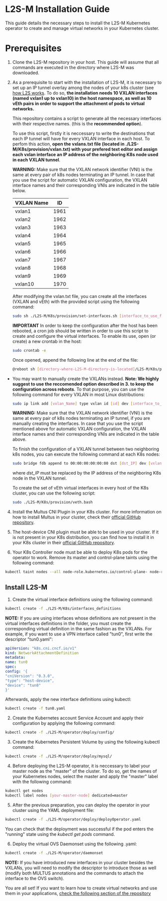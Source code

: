 # L2S-M Installation Guide
This guide details the necessary steps to install the L2S-M Kubernetes operator to create and manage virtual networks in your Kubernetes cluster.


# Prerequisites

1. Clone the L2S-M repository in your host. This guide will assume that all commands are executed in the directory where L2S-M was downloaded.

2. As a prerequisite to start with the installation of L2S-M, it is necessary to set up an IP tunnel overlay among the nodes of your k8s cluster (see  [how L2S works](https://github.com/Networks-it-uc3m/L2S-M/tree/main/K8s). To do so, **the installation needs 10 VXLAN interfaces (named vxlan1 up to vxlan10) in the host namespace, as well as 10 vEth pairs in order to support the attachment of pods to virtual networks.**

    This repository contains a script to generate all the necessary interfaces with their respective names. (this is the **recommended option**).

    To use this script, firstly it is neccessary to write the destinations that each IP tunnel will have for every VXLAN interface in each host. To perfom this action, **open the vxlans.txt file (located in ./L2S-M/K8s/provision/vxlan.txt) with your prefered text editor and assign each vxlan interface an IP address of the neighboring K8s node used in each VXLAN tunnel**.

    **WARNING:**  Make sure that the VXLAN network identifier (VNI) is the same at every pair of k8s nodes terminating an IP tunnel. In case that you use the script for automatic VXLAN configuration, the VXLAN interface names and their corresponding VNIs are indicated in the table below. 

    | **VXLAN Name** |**ID**  |
    |--|--|
    | vxlan1 | 1961 |
    | vxlan2 |  1962 |
    | vxlan3 |  1963 |
    | vxlan4 |  1964|
    | vxlan5 |  1965 |
    | vxlan6 |  1966|
    | vxlan7 |  1967|
    | vxlan8 |  1968|
    | vxlan9 |  1969|
    | vxlan10 |  1970|

    After modifying the vxlan.txt file, you can create all the interfaces (VXLAN and vEth) with the provided script using the following command:

    ```bash
    sudo sh ./L2S-M/K8s/provision/set-interfaces.sh [interface_to_use_for_vxlan_tunnel] ./L2S-M/K8s/provision/vxlans.txt
    ```

    **IMPORTANT** In order to keep the configuration after the host has been rebooted, a cron job should be written in order to use this script to create and configure the virtual interfaces. To enable its use, open (or create) a new crontab in the host:

    ```bash
    sudo crontab -e 
    ```

    Once opened, append the following line at the end of the file:

    ```bash
    @reboot sh [directory-where-L2S-M-directory-is-located]/L2S-M/K8s/provision/set-interfaces.sh [interface_to_use] [directory-where-L2S-M-directory-is-located]/L2S-M/K8s/provision/vxlans.txt
    ```

* You may want to manually create the VXLANs instead. **Note: We highly suggest to use the reccomended option described in 3. to keep the configuration across reboots**. To that purpose, you can use the following command for every VXLAN in most Linux distributions:

    ```bash
    sudo ip link add [vxlan_Name] type vxlan id [id] dev [interface_to_use] dstport [dst_port]
    ```

    **WARNING:** Make sure that the VXLAN network identifier (VNI) is the same at every pair of k8s nodes terminating an IP tunnel, if you are manually creating the interfaces. In case that you use the script mentioned above for automatic VXLAN configuration, the VXLAN interface names and their corresponding VNIs are indicated in the table above.

    To finish the configuration of a VXLAN tunnel between two neighboring k8s nodes, you can execute the following command at each K8s nodes:

    ```bash
    sudo bridge fdb append to 00:00:00:00:00:00 dst [dst_IP] dev [vxlan_Name]
    ```
    where *dst_IP* must be replaced by the IP address of the neighboring K8s node in the VXLAN tunnel.

    To create the set of vEth virtual interfaces in every host of the K8s cluster, you can use the following script:

    ```bash
    sudo ./L2S-M/K8s/provision/veth.bash
    ```

4. Install the Multus CNI Plugin in your K8s cluster. For more information on how to install Multus in your cluster, check their [official GitHub repository](https://github.com/k8snetworkplumbingwg/multus-cni).

5. The host-device CNI plugin must be able to be used in your cluster. If it is not present in your K8s distribution, you can find how to install it in your K8s cluster in their [official GitHub repository](https://github.com/containernetworking/plugins).

6. Your K8s Controller node must be able to deploy K8s pods for the operator to work. Remove its master and control-plane taints using the following command:
```bash
kubectl taint nodes --all node-role.kubernetes.io/control-plane- node-role.kubernetes.io/master-
```

 
## Install L2S-M

1. Create the virtual interface definitions using the following command:
 ```bash
kubectl create -f ./L2S-M/K8s/interfaces_definitions
```

**NOTE:** If you are using interfaces whose definitions are not present in the virtual interfaces definitions in the folder, you must create the corresponding virtual definition in the same fashion as the VXLANs. For example, if you want to use a VPN interface called "tun0", first write the descriptor "tun0.yaml":

 ```yaml
apiVersion: "k8s.cni.cncf.io/v1"
kind: NetworkAttachmentDefinition
metadata:
name: tun0
spec:
config: '{
"cniVersion": "0.3.0",
"type": "host-device",
"device": "tun0"
}'
```
Afterwards, apply the new interface definitions using kubectl:
  ```bash
kubectl create -f tun0.yaml
```
2. Create the Kubernetes account Service Account and apply their configuration by applying the following command:
 ```bash
kubectl create -f ./L2S-M/operator/deploy/config/
```

3. Create the Kubernetes Persistent Volume by using the following kubectl command:
 ```bash
kubectl create -f ./L2S-M/operator/deploy/mysql/
```

4. Before deploying the L2S-M operator, it is neccessary to label your master node as the "master" of the cluster. To do so, get the names of your Kubernetes nodes, select the master and apply the "master" label with the following command:

 ```bash
kubectl get nodes
kubectl label nodes [your-master-node] dedicated=master
```

5. After the previous preparation, you can deploy the operator in your cluster using the YAML deployment file:
 ```bash
kubectl create -f ./L2S-M/operator/deploy/deployOperator.yaml
```

 You can check that the deployment was successful if the pod enters the "running" state using the *kubectl get pods* command.

6. Deploy the virtual OVS Daemonset using the following .yaml:
```bash
kubectl create -f ./L2S-M/operator/daemonset
```
**NOTE:** If you have introduced new interfaces in your cluster besides the VXLANs, you will need to modify the descriptor to introduce those as well (modify both MULTUS annotations and the commands to attach the interface to the OVS switch). 

You are all set! If you want to learn how to create virtual networks and use them in your applications, [check the following section of the repository](https://github.com/Networks-it-uc3m/L2S-M/tree/main/descriptors)
